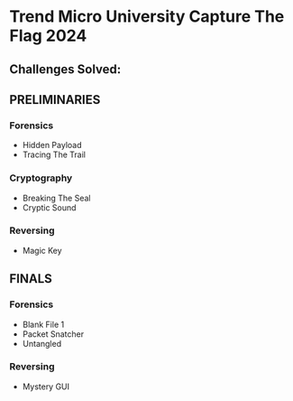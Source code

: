 # Trend Micro University Capture The Flag 2024

## Challenges Solved:

## PRELIMINARIES

### Forensics
- Hidden Payload
- Tracing The Trail

### Cryptography
- Breaking The Seal
- Cryptic Sound

### Reversing
- Magic Key

## FINALS

### Forensics
- Blank File 1
- Packet Snatcher
- Untangled

### Reversing
- Mystery GUI
